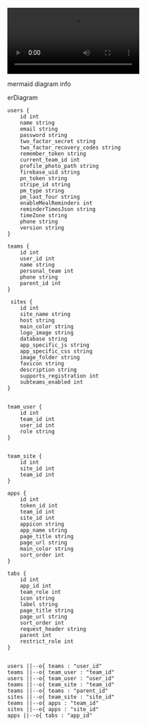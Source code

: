 

![install video](prasso_installation.mp4)


mermaid diagram info

erDiagram

    users {
        id int
        name string
        email string
        password string
        two_factor_secret string
        two_factor_recovery_codes string
        remember_token string
        current_team_id int
        profile_photo_path string
        firebase_uid string
        pn_token string
        stripe_id string
        pm_type string
        pm_last_four string
        enableMealReminders int
        reminderTimesJson string
        timeZone string
        phone string
        version string
    }

    teams {
        id int
        user_id int
        name string
        personal_team int
        phone string
        parent_id int
    }

     sites {
        id int
        site_name string
        host string
        main_color string
        logo_image string
        database string
        app_specific_js string
        app_specific_css string
        image_folder string
        favicon string
        description string
        supports_registration int
        subteams_enabled int
    }


    team_user {
        id int
        team_id int
        user_id int
        role string
    }

   
    team_site {
        id int
        site_id int
        team_id int
    }

    apps {
        id int
        token_id int
        team_id int
        site_id int
        appicon string
        app_name string
        page_title string
        page_url string
        main_color string
        sort_order int
    }

    tabs {
        id int
        app_id int
        team_role int
        icon string
        label string
        page_title string
        page_url string
        sort_order int
        request_header string
        parent int
        restrict_role int
    }

    
    users ||--o{ teams : "user_id"
    teams ||--o{ team_user : "team_id"
    users ||--o{ team_user : "user_id"
    teams ||--o{ team_site : "team_id"
    teams ||--o{ teams : "parent_id"
    sites ||--o{ team_site : "site_id"
    teams ||--o{ apps : "team_id"
    sites ||--o{ apps : "site_id"
    apps ||--o{ tabs : "app_id"
